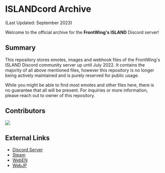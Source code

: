 
# ISLANDcord Archive
(Last Updated: September 2023)

Welcome to the official archive for the **FrontWing's ISLAND** Discord server!

## Summary 

This repository stores emotes, images and webhook files of the FrontWing's ISLAND Discord community server up until July 2022. It contains the majority of all above mentioned files, however this repository is no longer being actively maintained and is purely reserved for public usage.

While you might be able to find most emotes and other files here, there is no guarantee that all will be present. For inquiries or more information, please reach out to owner of this repository.

## Contributors

<a href="https://github.com/KuryloDev/ISLANDcord-Archive/graphs/contributors">
  <img src="https://contrib.rocks/image?repo=KuryloDev/ISLANDcord-Archive" />
</a>

## External Links
- [Discord Server](https://discord.gg/eZMKxeZNwQ) 
- [Steam](https://store.steampowered.com/app/857450/ISLAND/) 
- [WebEN](http://en.frontwing.jp/games/island.html) 
- [WebJP](http://never-island.com/game/) 
